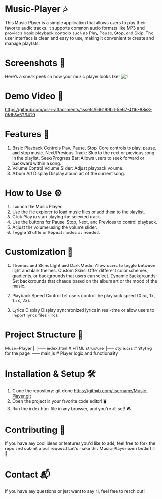 # Music-Player  🎶
This Music Player is a simple application that allows users to play their favorite audio tracks. It supports common audio formats like MP3 and provides basic playback controls such as Play, Pause, Stop, and Skip. The user interface is clean and easy to use, making it convenient to create and manage playlists.
# Screenshots 📸 
Here's a sneak peek on how your music player looks like!
![1](https://github.com/user-attachments/assets/8de12d15-d39f-49da-a222-e3fe1f41aa3e)

# Demo Video 🎥
https://github.com/user-attachments/assets/666199bd-5e67-4f16-88e3-0fdb8a526429

# Features 🚀
1. Basic Playback Controls
Play, Pause, Stop: Core controls to play, pause, and stop music.
Next/Previous Track: Skip to the next or previous song in the playlist.
Seek/Progress Bar: Allows users to seek forward or backward within a song.
2. Volume Control
Volume Slider: Adjust playback volume.
3. Album Art Display
Display album art of the current song.

# How to Use ⚙️
1. Launch the Music Player.
2. Use the file explorer to load music files or add them to the playlist.
3. Click Play to start playing the selected track.
4. Use the buttons for Pause, Stop, Next, and Previous to control playback.
5. Adjust the volume using the volume slider.
6. Toggle Shuffle or Repeat modes as needed.

# Customization 🎨 
1. Themes and Skins
Light and Dark Mode: Allow users to toggle between light and dark themes.
Custom Skins: Offer different color schemes, gradients, or backgrounds that users can select.
Dynamic Backgrounds: Set backgrounds that change based on the album art or the mood of the music.

2. Playback Speed Control
Let users control the playback speed (0.5x, 1x, 1.5x, 2x).

3. Lyrics Display
Display synchronized lyrics in real-time or allow users to import lyrics files (.lrc).

# Project Structure 📂
Music-Player
│
├── index.html   # HTML structure
├── style.css    # Styling for the page
└── main.js    # Player logic and functionality

# Installation & Setup 🛠️
1. Clone the repository:
git clone https://github.com/username/Music-Player.git
2. Open the project in your favorite code editor! 🖥️
3. Run the index.html file in any browser, and you're all set! 🎮
# Contributing 🏅
If you have any cool ideas or features you'd like to add, feel free to fork the repo and submit a pull request! Let's make this Music-Player even better! 💡👾
# Contact 📬 
If you have any questions or just want to say hi, feel free to reach out!

